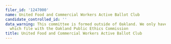 ```yaml
---
filer_id: '1247000'
name: United Food and Commercial Workers Active Ballot Club
candidate_controlled_id: ''
data_warning: This committee is formed outside of Oakland. We only have data on committees
  which file with the Oakland Public Ethics Commission
title: United Food and Commercial Workers Active Ballot Club
---
```

